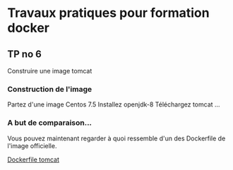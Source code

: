 # Travaux pratiques pour formation docker

## TP no 6
Construire une image tomcat

### Construction de l'image

Partez d'une image Centos 7.5
Installez openjdk-8
Téléchargez tomcat
...





### A but de comparaison...
Vous pouvez maintenant regarder à quoi ressemble d'un des Dockerfile de l'image officielle.

[Dockerfile tomcat](https://github.com/docker-library/tomcat/blob/master/8.5/jdk8/openjdk/Dockerfile)
